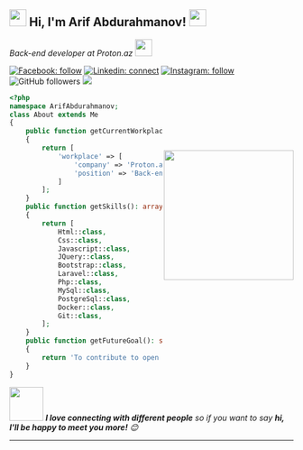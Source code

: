 <h2><img src="https://media.giphy.com/media/ES9cAJlcxblRESzOH1/giphy.gif" width="30">  Hi, I'm Arif Abdurahmanov! <img src="https://emojis.slackmojis.com/emojis/images/1531849430/4246/blob-sunglasses.gif?1531849430" width="30"/> </h2>
<p><em>Back-end developer at Proton.az <img src="https://media.giphy.com/media/WUlplcMpOCEmTGBtBW/giphy.gif" width="30"> 
</em></p>

[![Facebook: follow](https://img.shields.io/badge/-arifabdd-545454?style=flat-square&logo=Facebook&link=https://www.facebook.com/arifabdd/)](https://www.facebook.com/arifabdd/)
[![Linkedin: connect](https://img.shields.io/badge/-arifabd-545454?style=flat-square&logo=Linkedin&link=https://www.linkedin.com/in/arifabd/)](https://www.linkedin.com/in/arifabd/)
[![Instagram: follow](https://img.shields.io/badge/-arifabdd-545454?style=flat-square&logo=Instagram&link=https://www.instagram.com/arifabdd/)](https://www.instagram.com/arifabdd/)
![GitHub followers](https://img.shields.io/github/followers/23arif?label=Follow&style=social)
![](https://visitor-badge.glitch.me/badge?page_id=23arif.23arif)

<img align='right' src="https://media.giphy.com/media/bGgsc5mWoryfgKBx1u/giphy.gif" width="230" style="margin-top:100px">

```php
<?php
namespace ArifAbdurahmanov;
class About extends Me
{
    public function getCurrentWorkplace(): array
    {
        return [
            'workplace' => [
                'company' => 'Proton.az',
                'position' => 'Back-end developer'         
            ]
        ];
    }
    public function getSkills(): array
    {
        return [
            Html::class,
            Css::class,
            Javascript::class,
            JQuery::class,
            Bootstrap::class,
            Laravel::class,
            Php::class,
            MySql::class,
            PostgreSql::class,
            Docker::class,
            Git::class,
        ];
    }
    public function getFutureGoal(): string
    {
        return 'To contribute to open source.';
    }
}
```

<img src="https://media.giphy.com/media/LnQjpWaON8nhr21vNW/giphy.gif" width="60"> <em><b>I love connecting with different people</b> so if you want to say <b>hi, I'll be happy to meet you more!</b> 😊</em>

---
